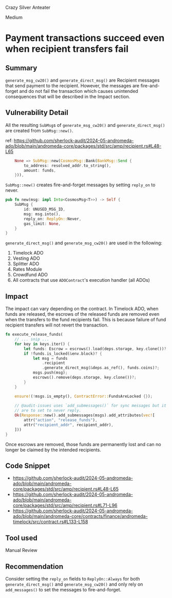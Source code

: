 Crazy Silver Anteater

Medium

# Payment transactions succeed even when recipient transfers fail

## Summary
`generate_msg_cw20()` and `generate_direct_msg()` are Recipient messages that send payment to the recipient. However, the messages are fire-and-forget and do not fail the transaction which causes unintended consequences that will be described in the Impact section.

## Vulnerability Detail
All the resulting `SubMsg`s of `generate_msg_cw20()` and `generate_direct_msg()` are created from `SubMsg::new()`.

ref: https://github.com/sherlock-audit/2024-05-andromeda-ado/blob/main/andromeda-core/packages/std/src/amp/recipient.rs#L48-L65
```rust
    None => SubMsg::new(CosmosMsg::Bank(BankMsg::Send {
        to_address: resolved_addr.to_string(),
        amount: funds,
    })),
```

`SubMsg::new()` creates fire-and-forget messages by setting `reply_on` to never.

```rust
pub fn new(msg: impl Into<CosmosMsg<T>>) -> Self {
    SubMsg {
        id: UNUSED_MSG_ID,
        msg: msg.into(),
        reply_on: ReplyOn::Never,
        gas_limit: None,
    }
}
```

`generate_direct_msg()` and `generate_msg_cw20()` are used in the following:
1. Timelock ADO
2. Vesting ADO
3. Splitter ADO
4. Rates Module
5. Crowdfund ADO
6. All contracts that use `ADOContract`'s execution handler (all ADOs)

## Impact
The impact can vary depending on the contract. In Timelock ADO, when funds are released, the escrows of the released funds are removed even when the transfers to the fund recipients fail. This is because failure of fund recipient transfers will not revert the transaction.

```rust
fn execute_release_funds(
    // ... snip ...
    for key in keys.iter() {
        let funds: Escrow = escrows().load(deps.storage, key.clone())?;
        if !funds.is_locked(&env.block)? {
            let msg = funds
                .recipient
                .generate_direct_msg(&deps.as_ref(), funds.coins)?;
            msgs.push(msg);
            escrows().remove(deps.storage, key.clone())?;
        }
    }

    ensure!(!msgs.is_empty(), ContractError::FundsAreLocked {});
    
    // @audit-issues uses `add_submessages()` for sync messages but it does not matter since the recipient messages 
    // are to set to never reply.
    Ok(Response::new().add_submessages(msgs).add_attributes(vec![
        attr("action", "release_funds"),
        attr("recipient_addr", recipient_addr),
    ]))
}
```

Once escrows are removed, those funds are permanently lost and can no longer be claimed by the intended recipients. 

## Code Snippet
- https://github.com/sherlock-audit/2024-05-andromeda-ado/blob/main/andromeda-core/packages/std/src/amp/recipient.rs#L48-L65
- https://github.com/sherlock-audit/2024-05-andromeda-ado/blob/main/andromeda-core/packages/std/src/amp/recipient.rs#L71-L96
- https://github.com/sherlock-audit/2024-05-andromeda-ado/blob/main/andromeda-core/contracts/finance/andromeda-timelock/src/contract.rs#L133-L158

## Tool used
Manual Review

## Recommendation
Consider setting the `reply_on` fields to `ReplyOn::Always` for both `generate_direct_msg()` and `generate_msg_cw20()` and only rely on `add_messages()` to set the messages to fire-and-forget.